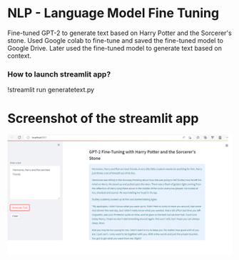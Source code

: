 # NLP - Language Model Fine Tuning

Fine-tuned GPT-2 to generate text based on Harry Potter and the Sorcerer's stone.
Used Google colab to fine-tune and saved the fine-tuned model to Google Drive.
Later used the fine-tuned model to generate text based on context.

<h3>How to launch streamlit app?</h3>

!streamlit run generatetext.py

<h1>Screenshot of the streamlit app</h1>

![solarized palette](https://github.com/swarna-rk/NLP/blob/main/Language%20Model/Custom%20GPT2/gpt2finetunedmodel.png)


